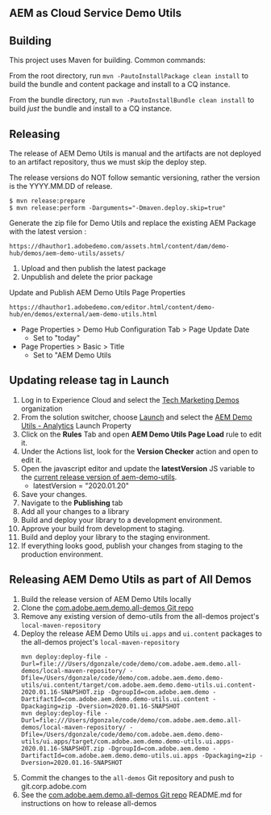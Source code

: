 ## AEM as Cloud Service Demo Utils

## Building

This project uses Maven for building. Common commands:

From the root directory, run ``mvn -PautoInstallPackage clean install`` to build the bundle and content package and install to a CQ instance.

From the bundle directory, run ``mvn -PautoInstallBundle clean install`` to build *just* the bundle and install to a CQ instance.

## Releasing

The release of AEM Demo Utils is manual and the artifacts are not deployed to an artifact repository, thus we must skip the deploy step.

The release versions do NOT follow semantic versioning, rather the version is the YYYY.MM.DD of release.

```
$ mvn release:prepare
$ mvn release:perform -Darguments="-Dmaven.deploy.skip=true"
```

Generate the zip file for Demo Utils and replace the existing AEM Package with the latest version :

```
https://dhauthor1.adobedemo.com/assets.html/content/dam/demo-hub/demos/aem-demo-utils/assets/
```

1. Upload and then publish the latest package
2. Unpublish and delete the prior package

Update and Publish AEM Demo Utils Page Properties

```
https://dhauthor1.adobedemo.com/editor.html/content/demo-hub/en/demos/external/aem-demo-utils.html
```

* Page Properties > Demo Hub Configuration Tab > Page Update Date
    * Set to "today"
* Page Properties > Basic > Title
    * Set to "AEM Demo Utils <latest version>

## Updating release tag in Launch

1. Log in to Experience Cloud and select the [Tech Marketing Demos](https://experience.adobe.com/#/@techmarketingdemos/home) organization
2. From the solution switcher, choose [Launch](https://launch.adobe.com/companies/COa4db079ed9594409abc0539cf76b82ca/properties) and select the [AEM Demo Utils - Analytics](https://launch.adobe.com/companies/COa4db079ed9594409abc0539cf76b82ca/properties/PRdbdf6a6e9e824f2dae3e0861504d7bfc/overview) Launch Property
3. Click on the **Rules** Tab and open **AEM Demo Utils Page Load** rule to edit it.
4. Under the Actions list, look for the **Version Checker** action and open to edit it.
5. Open the javascript editor and update the **latestVersion** JS variable to the [current release version of aem-demo-utils](https://git.corp.adobe.com/aem-technical-marketing/aem-demo-utils/releases).
   *   latestVersion = "2020.01.20"
6. Save your changes.
7. Navigate to the **Publishing** tab
8. Add all your changes to a library
9. Build and deploy your library to a development environment.
10. Approve your build from development to staging.
11. Build and deploy your library to the staging environment.
12. If everything looks good, publish your changes from staging to the production environment.

## Releasing AEM Demo Utils as part of All Demos

1. Build the release version of AEM Demo Utils locally
2. Clone the [com.adobe.aem.demo.all-demos Git repo](https://git.corp.adobe.com/aem-technical-marketing/com.adobe.aem.demos.all-demos)
3. Remove any existing version of demo-utils from the all-demos project's `local-maven-repository`
4. Deploy the release AEM Demo Utils `ui.apps` and `ui.content` packages to the all-demos project's `local-maven-repository`
    ```
    mvn deploy:deploy-file -Durl=file:///Users/dgonzale/code/demo/com.adobe.aem.demo.all-demos/local-maven-repository/ -Dfile=/Users/dgonzale/code/demo/com.adobe.aem.demo.demo-utils/ui.content/target/com.adobe.aem.demo.demo-utils.ui.content-2020.01.16-SNAPSHOT.zip -DgroupId=com.adobe.aem.demo -DartifactId=com.adobe.aem.demo.demo-utils.ui.content -Dpackaging=zip -Dversion=2020.01.16-SNAPSHOT
    mvn deploy:deploy-file -Durl=file:///Users/dgonzale/code/demo/com.adobe.aem.demo.all-demos/local-maven-repository/ -Dfile=/Users/dgonzale/code/demo/com.adobe.aem.demo.demo-utils/ui.apps/target/com.adobe.aem.demo.demo-utils.ui.apps-2020.01.16-SNAPSHOT.zip -DgroupId=com.adobe.aem.demo -DartifactId=com.adobe.aem.demo.demo-utils.ui.apps -Dpackaging=zip -Dversion=2020.01.16-SNAPSHOT
    ```
5. Commit the changes to the `all-demos` Git repository and push to git.corp.adobe.com
6. See the [com.adobe.aem.demo.all-demos Git repo](https://git.corp.adobe.com/aem-technical-marketing/com.adobe.aem.demos.all-demos) README.md for instructions on how to release all-demos


